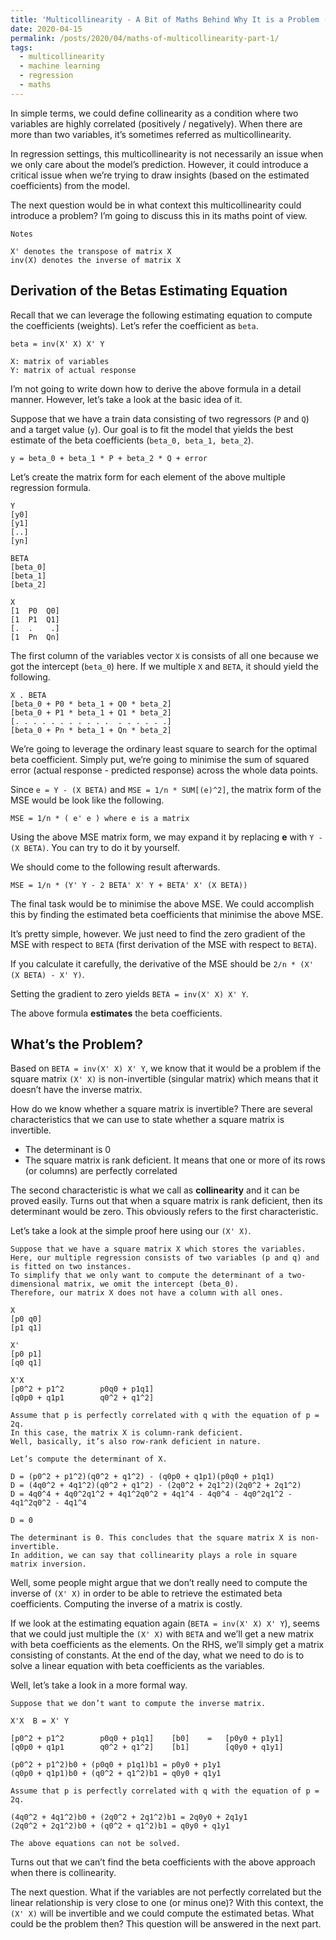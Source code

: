 ```yaml
---
title: 'Multicollinearity - A Bit of Maths Behind Why It is a Problem (Part 1)'
date: 2020-04-15
permalink: /posts/2020/04/maths-of-multicollinearity-part-1/
tags:
  - multicollinearity
  - machine learning
  - regression
  - maths
---
```


In simple terms, we could define collinearity as a condition where two variables are highly correlated (positively / negatively). When there are more than two variables, it’s sometimes referred as multicollinearity.

In regression settings, this multicollinearity is not necessarily an issue when we only care about the model’s prediction. However, it could introduce a critical issue when we’re trying to draw insights (based on the estimated coefficients) from the model.

The next question would be in what context this multicollinearity could introduce a problem? I’m going to discuss this in its maths point of view.

```
Notes

X' denotes the transpose of matrix X
inv(X) denotes the inverse of matrix X
```

<h2>Derivation of the Betas Estimating Equation</h2>

Recall that we can leverage the following estimating equation to compute the coefficients (weights). Let’s refer the coefficient as `beta`.

`beta = inv(X' X) X' Y`

`X: matrix of variables`<br/>
`Y: matrix of actual response`

I’m not going to write down how to derive the above formula in a detail manner. However, let’s take a look at the basic idea of it.

Suppose that we have a train data consisting of two regressors (`P` and `Q`) and a target value (`y`). Our goal is to fit the model that yields the best estimate of the beta coefficients (`beta_0, beta_1, beta_2`).

`y = beta_0 + beta_1 * P + beta_2 * Q + error`

Let’s create the matrix form for each element of the above multiple regression formula.

```
Y
[y0]
[y1]
[..]
[yn]

BETA
[beta_0]
[beta_1]
[beta_2]

X
[1	P0	Q0]
[1	P1	Q1]
[.	.	 .]
[1	Pn	Qn]
```

The first column of the variables vector `X` is consists of all one because we got the intercept (`beta_0`) here. If we multiple `X` and `BETA`, it should yield the following.

```
X . BETA
[beta_0 + P0 * beta_1 + Q0 * beta_2]
[beta_0 + P1 * beta_1 + Q1 * beta_2]
[. . . . . . . . . . .  . . . . . .]
[beta_0 + Pn * beta_1 + Qn * beta_2]
```

We’re going to leverage the ordinary least square to search for the optimal beta coefficient. Simply put, we’re going to minimise the sum of squared error (actual response - predicted response) across the whole data points.

Since `e = Y - (X BETA)` and `MSE = 1/n * SUM[(e)^2]`, the matrix form of the MSE would be look like the following.

`MSE = 1/n * ( e' e ) where e is a matrix`

Using the above MSE matrix form, we may expand it by replacing <b>e</b> with `Y - (X BETA)`. You can try to do it by yourself.

We should come to the following result afterwards.

`MSE = 1/n * (Y' Y - 2 BETA' X' Y + BETA' X' (X BETA))`

The final task would be to minimise the above MSE. We could accomplish this by finding the estimated beta coefficients that minimise the above MSE.

It’s pretty simple, however. We just need to find the zero gradient of the MSE with respect to `BETA` (first derivation of the MSE with respect to `BETA`).

If you calculate it carefully, the derivative of the MSE should be `2/n * (X' (X BETA) - X' Y)`.

Setting the gradient to zero yields `BETA = inv(X' X) X' Y`.

The above formula <b>estimates</b> the beta coefficients.

<h2>What’s the Problem?</h2>

Based on `BETA = inv(X' X) X' Y`, we know that it would be a problem if the square matrix `(X' X)` is non-invertible (singular matrix) which means that it doesn’t have the inverse matrix.

How do we know whether a square matrix is invertible? There are several characteristics that we can use to state whether a square matrix is invertible.

<ul>
<li>The determinant is 0</li>
<li>The square matrix is rank deficient. It means that one or more of its rows (or columns) are perfectly correlated</li>
</ul>

The second characteristic is what we call as <b>collinearity</b> and it can be proved easily. Turns out that when a square matrix is rank deficient, then its determinant would be zero. This obviously refers to the first characteristic.

Let’s take a look at the simple proof here using our `(X' X)`.

```
Suppose that we have a square matrix X which stores the variables. 
Here, our multiple regression consists of two variables (p and q) and is fitted on two instances. 
To simplify that we only want to compute the determinant of a two-dimensional matrix, we omit the intercept (beta_0).
Therefore, our matrix X does not have a column with all ones.

X
[p0	q0]
[p1	q1]

X'
[p0	p1]
[q0	q1]

X'X
[p0^2 + p1^2		p0q0 + p1q1]
[q0p0 + q1p1		q0^2 + q1^2]

Assume that p is perfectly correlated with q with the equation of p = 2q.
In this case, the matrix X is column-rank deficient. 
Well, basically, it’s also row-rank deficient in nature. 

Let’s compute the determinant of X.

D = (p0^2 + p1^2)(q0^2 + q1^2) - (q0p0 + q1p1)(p0q0 + p1q1)
D = (4q0^2 + 4q1^2)(q0^2 + q1^2) - (2q0^2 + 2q1^2)(2q0^2 + 2q1^2)
D = 4q0^4 + 4q0^2q1^2 + 4q1^2q0^2 + 4q1^4 - 4q0^4 - 4q0^2q1^2 - 4q1^2q0^2 - 4q1^4

D = 0

The determinant is 0. This concludes that the square matrix X is non-invertible.
In addition, we can say that collinearity plays a role in square matrix inversion.
```

Well, some people might argue that we don’t really need to compute the inverse of `(X' X)` in order to be able to retrieve the estimated beta coefficients. Computing the inverse of a matrix is costly.

If we look at the estimating equation again (`BETA = inv(X' X) X' Y`), seems that we could just multiple the `(X' X)` with `BETA` and we’ll get a new matrix with beta coefficients as the elements. On the RHS, we’ll simply get a matrix consisting of constants. At the end of the day, what we need to do is to solve a linear equation with beta coefficients as the variables.

Well, let’s take a look in a more formal way.

```
Suppose that we don’t want to compute the inverse matrix.

X'X  B = X' Y

[p0^2 + p1^2		p0q0 + p1q1]	[b0] 	=   [p0y0 + p1y1]
[q0p0 + q1p1		q0^2 + q1^2]	[b1]        [q0y0 + q1y1]

(p0^2 + p1^2)b0 + (p0q0 + p1q1)b1 = p0y0 + p1y1
(q0p0 + q1p1)b0 + (q0^2 + q1^2)b1 = q0y0 + q1y1

Assume that p is perfectly correlated with q with the equation of p = 2q.

(4q0^2 + 4q1^2)b0 + (2q0^2 + 2q1^2)b1 = 2q0y0 + 2q1y1
(2q0^2 + 2q1^2)b0 + (q0^2 + q1^2)b1 = q0y0 + q1y1

The above equations can not be solved.
```

Turns out that we can’t find the beta coefficients with the above approach when there is collinearity.

The next question. What if the variables are not perfectly correlated but the linear relationship is very close to one (or minus one)? With this context, the `(X' X)` will be invertible and we could compute the estimated betas. What could be the problem then? This question will be answered in the next part.
